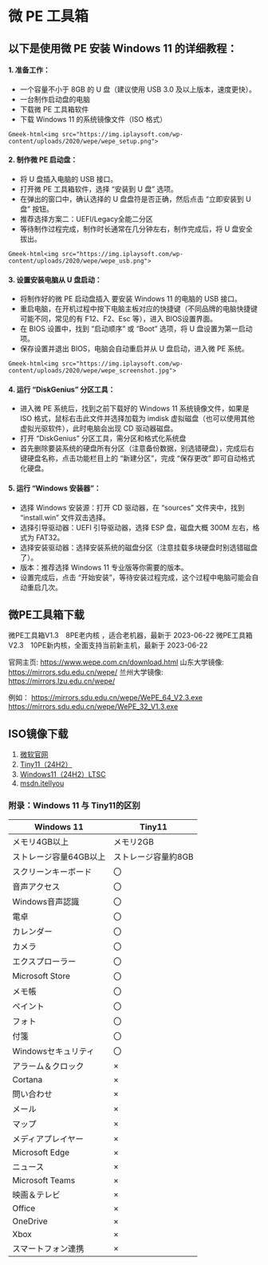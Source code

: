 # 微 PE 工具箱

## 以下是使用微 PE 安装 Windows 11 的详细教程：

#### 1. 准备工作：
   - 一个容量不小于 8GB 的 U 盘（建议使用 USB 3.0 及以上版本，速度更快）。
   - 一台制作启动盘的电脑
   - 下载微 PE 工具箱软件
   - 下载 Windows 11 的系统镜像文件（ISO 格式）

`Gmeek-html<img src="https://img.iplaysoft.com/wp-content/uploads/2020/wepe/wepe_setup.png">`

#### 2. 制作微 PE 启动盘：
   - 将 U 盘插入电脑的 USB 接口。
   - 打开微 PE 工具箱软件，选择 “安装到 U 盘” 选项。
   - 在弹出的窗口中，确认选择的 U 盘盘符是否正确，然后点击 “立即安装到 U 盘” 按钮。
   - 推荐选择方案二：UEFI/Legacy全能二分区
   - 等待制作过程完成，制作时长通常在几分钟左右，制作完成后，将 U 盘安全拔出。
 
`Gmeek-html<img src="https://img.iplaysoft.com/wp-content/uploads/2020/wepe/wepe_usb.png">`


#### 3. 设置安装电脑从 U 盘启动：
   - 将制作好的微 PE 启动盘插入 要安装 Windows 11 的电脑的 USB 接口。
   - 重启电脑，在开机过程中按下电脑主板对应的快捷键（不同品牌的电脑快捷键可能不同，常见的有 F12、F2、Esc 等），进入 BIOS设置界面。
   - 在 BIOS 设置中，找到 “启动顺序” 或 “Boot” 选项，将 U 盘设置为第一启动项。
   - 保存设置并退出 BIOS，电脑会自动重启并从 U 盘启动，进入微 PE 系统。

`Gmeek-html<img src="https://img.iplaysoft.com/wp-content/uploads/2020/wepe/wepe_screenshot.jpg">`

#### 4. 运行 “DiskGenius” 分区工具：
   - 进入微 PE 系统后，找到之前下载好的 Windows 11 系统镜像文件，如果是 ISO 格式，鼠标右击此文件并选择加载为 imdisk 虚拟磁盘（也可以使用其他虚拟光驱软件），此时电脑会出现 CD 驱动器磁盘。
   - 打开 “DiskGenius” 分区工具，需分区和格式化系统盘 
   - 首先删除要装系统的硬盘所有分区（注意备份数据，别选错硬盘），完成后右键硬盘名称，点击功能栏目上的 “新建分区”，完成 “保存更改” 即可自动格式化硬盘。


#### 5. 运行 “Windows 安装器”：
   - 选择 Windows 安装源：打开 CD 驱动器，在 “sources” 文件夹中，找到 “install.win” 文件双击选择。
   - 选择引导驱动器：UEFI 引导驱动器，选择 ESP 盘，磁盘大概 300M 左右，格式为 FAT32。
   - 选择安装驱动器：选择安装系统的磁盘分区（注意挂载多块硬盘时别选错磁盘了）。
   - 版本：推荐选择 Windows 11 专业版等你需要的版本。
   - 设置完成后，点击 “开始安装”，等待安装过程完成，这个过程中电脑可能会自动重启几次。


## 微PE工具箱下载
微PE工具箱V1.3　8PE老内核 ，适合老机器，最新于 2023-06-22
微PE工具箱V2.3　10PE新内核，全面支持当前新主机，最新于 2023-06-22

官网主页: https://www.wepe.com.cn/download.html
山东大学镜像: https://mirrors.sdu.edu.cn/wepe/
兰州大学镜像: https://mirrors.lzu.edu.cn/wepe/

例如：
https://mirrors.sdu.edu.cn/wepe/WePE_64_V2.3.exe
https://mirrors.sdu.edu.cn/wepe/WePE_32_V1.3.exe


## ISO镜像下载
1.  [微软官网](https://www.microsoft.com/zh-cn/software-download)
2.  [Tiny11（24H2）](https://archive.org/details/tiny11-2409)
3.  [Windows11（24H2）LTSC](https://archive.org/details/26100-ltsc-x64-enus)
4.  [msdn.itellyou](https://msdn.itellyou.cn/)



###  附录：Windows 11 与 Tiny11的区别

Windows 11 | Tiny11
-- | --
メモリ4GB以上 | メモリ2GB
ストレージ容量64GB以上 | ストレージ容量約8GB
スクリーンキーボード | 〇
音声アクセス | 〇
Windows音声認識 | 〇
電卓 | 〇
カレンダー | 〇
カメラ | 〇
エクスプローラー | 〇
Microsoft Store | 〇
メモ帳 | 〇
ペイント | 〇
フォト | 〇
付箋 | 〇
Windowsセキュリティ | 〇
アラーム＆クロック | ×
Cortana | ×
問い合わせ | ×
メール | ×
マップ | ×
メディアプレイヤー | ×
Microsoft Edge | ×
ニュース | ×
Microsoft Teams | ×
映画＆テレビ | ×
Office | ×
OneDrive | ×
Xbox | ×
スマートフォン連携 | ×

